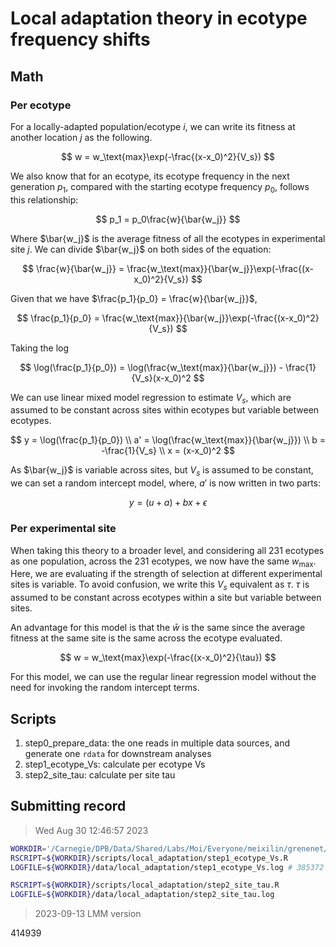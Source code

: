 # Local adaptation theory in ecotype frequency shifts

## Math

### Per ecotype

For a locally-adapted population/ecotype $i$, we can write its fitness at another location $j$ as the following.

$$
w = w_\text{max}\exp(-\frac{(x-x_0)^2}{V_s})
$$

We also know that for an ecotype, its ecotype frequency in the next generation $p_1$, compared with the starting ecotype frequency $p_0$, follows this relationship:

$$
p_1 = p_0\frac{w}{\bar{w_j}}
$$

Where $\bar{w_j}$ is the average fitness of all the ecotypes in experimental site $j$. We can divide $\bar{w_j}$ on both sides of the equation:

$$
\frac{w}{\bar{w_j}} = \frac{w_\text{max}}{\bar{w_j}}\exp(-\frac{(x-x_0)^2}{V_s})
$$

Given that we have $\frac{p_1}{p_0} = \frac{w}{\bar{w_j}}$,

$$
\frac{p_1}{p_0} = \frac{w_\text{max}}{\bar{w_j}}\exp(-\frac{(x-x_0)^2}{V_s})
$$

Taking the log

$$
\log(\frac{p_1}{p_0}) = \log(\frac{w_\text{max}}{\bar{w_j}}) - \frac{1}{V_s}(x-x_0)^2
$$

We can use linear mixed model regression to estimate $V_s$, which are assumed to be constant across sites within ecotypes but variable between ecotypes.

$$
y = \log(\frac{p_1}{p_0}) \\
a' = \log(\frac{w_\text{max}}{\bar{w_j}})  \\
b = -\frac{1}{V_s} \\
x = (x-x_0)^2
$$

As $\bar{w_j}$ is variable across sites, but $V_s$ is assumed to be constant, we can set a random intercept model, where, $a'$ is now written in two parts:

$$
y = (u + a) + bx + \epsilon
$$


### Per experimental site

When taking this theory to a broader level, and considering all 231 ecotypes as one population, across the 231 ecotypes, we now have the same $w_\text{max}$. Here, we are evaluating if the strength of selection at different experimental sites is variable. To avoid confusion, we write this $V_s$ equivalent as $\tau$. $\tau$ is assumed to be constant across ecotypes within a site but variable between sites.

An advantage for this model is that the $\bar{w}$ is the same since the average fitness at the same site is the same across the ecotype evaluated.

$$
w = w_\text{max}\exp(-\frac{(x-x_0)^2}{\tau})
$$

For this model, we can use the regular linear regression model without the need for invoking the random intercept terms. 

## Scripts

1.  step0_prepare_data: the one reads in multiple data sources, and generate one `rdata` for downstream analyses
2.  step1_ecotype_Vs: calculate per ecotype Vs
3.  step2_site_tau: calculate per site tau

## Submitting record

> Wed Aug 30 12:46:57 2023

``` bash
WORKDIR='/Carnegie/DPB/Data/Shared/Labs/Moi/Everyone/meixilin/grenenet/analyses'
RSCRIPT=${WORKDIR}/scripts/local_adaptation/step1_ecotype_Vs.R
LOGFILE=${WORKDIR}/data/local_adaptation/step1_ecotype_Vs.log # 385372

RSCRIPT=${WORKDIR}/scripts/local_adaptation/step2_site_tau.R
LOGFILE=${WORKDIR}/data/local_adaptation/step2_site_tau.log
```

> 2023-09-13 LMM version

414939


